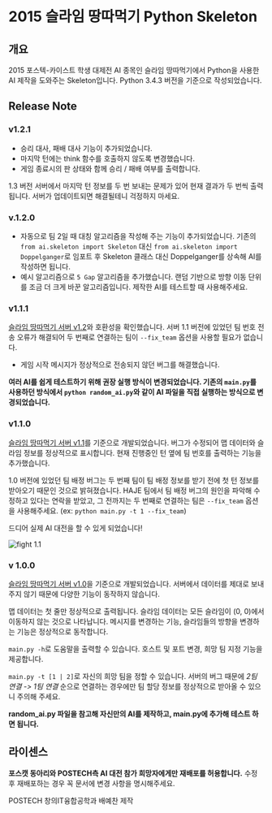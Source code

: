 2015 슬라임 땅따먹기 Python Skeleton
=================================
## 개요
2015 포스텍-카이스트 학생 대제전 AI 종목인 슬라임 땅따먹기에서 Python을 사용한 AI 제작을 도와주는 Skeleton입니다. Python 3.4.3 버전을 기준으로 작성되었습니다.

## Release Note
### v1.2.1
- 승리 대사, 패배 대사 기능이 추가되었습니다.
- 마지막 턴에는 think 함수를 호출하지 않도록 변경했습니다.
- 게임 종료시의 판 상태와 함께 승리 / 패배 여부를 출력합니다.

1.3 버전 서버에서 마지막 턴 정보를 두 번 보내는 문제가 있어 현재 결과가 두 번씩 출력됩니다. 서버가 업데이트되면 해결될테니 걱정하지 마세요. 

### v.1.2.0
- 자동으로 팀 2일 때 대칭 알고리즘을 작성해 주는 기능이 추가되었습니다. 기존의 `from ai.skeleton import Skeleton` 대신 `from ai.skeleton import Doppelganger`로 임포트 후 Skeleton 클래스 대신 Doppelganger를 상속해 AI를 작성하면 됩니다.
- 예시 알고리즘으로 `5 Gap` 알고리즘을 추가했습니다. 랜덤 기반으로 방향 이동 단위를 조금 더 크게 바꾼 알고리즘입니다. 제작한 AI를 테스트할 때 사용해주세요.

### v1.1.1
[슬라임 땅따먹기 서버 v1.2](http://haje.org/_media/projects/slimehopscotch/2015_ai%EA%B2%8C%EC%9E%84_ver_1.2.zip)와 호환성을 확인했습니다. 서버 1.1 버전에 있었던 팀 번호 전송 오류가 해결되어 두 번째로 연결하는 팀이 `--fix_team` 옵션을 사용할 필요가 없습니다.

- 게임 시작 메시지가 정상적으로 전송되지 않던 버그를 해결했습니다.

**여러 AI를 쉽게 테스트하기 위해 권장 실행 방식이 변경되었습니다. 기존의 `main.py`를 사용하던 방식에서 `python random_ai.py`와 같이 AI 파일을 직접 실행하는 방식으로 변경되었습니다.**

### v1.1.0
[슬라임 땅따먹기 서버 v1.1](http://bit.ly/2015poka_aigame_0810)를 기준으로 개발되었습니다. 버그가 수정되어 맵 데이터와 슬라임 정보를 정상적으로 표시합니다. 현재 진행중인 턴 옆에 팀 번호를 출력하는 기능을 추가했습니다.

1.0 버전에 있었던 팀 배정 버그는 두 번째 팀이 팀 배정 정보를 받기 전에 첫 턴 정보를 받아오기 때문인 것으로 밝혀졌습니다. HAJE 팀에서 팀 배정 버그의 원인을 파악해 수정하고 있다는 연락을 받았고, 그 전까지는 두 번째로 연결하는 팀은 `--fix_team` 옵션을 사용해주세요. (ex: `python main.py -t 1 --fix_team`)

드디어 실제 AI 대전을 할 수 있게 되었습니다!

![fight 1.1](http://puu.sh/jy375/c8c31cb049.PNG)

### v 1.0.0
[슬라임 땅따먹기 서버 v1.0](http://bit.ly/2015poka_aigame)을 기준으로 개발되었습니다. 서버에서 데이터를 제대로 보내 주지 않기 때문에 다양한 기능이 동작하지 않습니다.

맵 데이터는 첫 줄만 정상적으로 출력됩니다. 슬라임 데이터는 모든 슬라임이 (0, 0)에서 이동하지 않는 것으로 나타납니다. 메시지를 변경하는 기능, 슬라임들의 방향을 변경하는 기능은 정상적으로 동작합니다.

`main.py -h`로 도움말을 출력할 수 있습니다. 호스트 및 포트 변경, 희망 팀 지정 기능을 제공합니다.

`main.py -t [1 | 2]`로 자신의 희망 팀을 정할 수 있습니다. 서버의 버그 때문에 *2팀 연결 -> 1팀 연결* 순으로 연결하는 경우에만 팀 할당 정보를 정상적으로 받아올 수 있으니 주의해 주세요.

**random_ai.py 파일을 참고해 자신만의 AI를 제작하고, main.py에 추가해 테스트 하면 됩니다.**

## 라이센스
**포스캣 동아리와 POSTECH측 AI 대전 참가 희망자에게만 재배포를 허용합니다.** 수정 후 재배포하는 경우 꼭 문서에 변경 사항을 명시해주세요.

POSTECH 창의IT융합공학과 배예찬 제작
